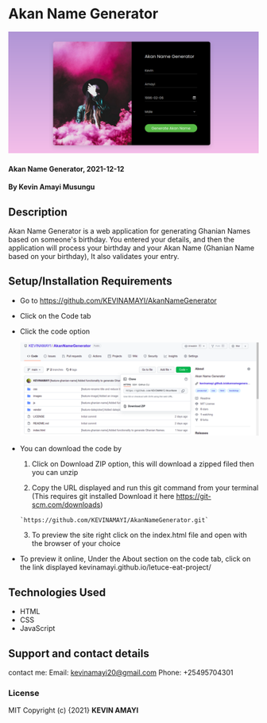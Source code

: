 # Akan Name Generator

![Alt text](images/project-photo.png?raw=true "Optional Title")


#### Akan Name Generator, 2021-12-12
#### By **Kevin Amayi Musungu**
## Description
Akan Name Generator is a web application for generating Ghanian Names based on someone's birthday. You entered your details, and then the application will process your birthday and your Akan Name (Ghanian Name based on your birthday), It also validates your entry.

## Setup/Installation Requirements
* Go to https://github.com/KEVINAMAYI/AkanNameGenerator
* Click on the Code tab 
* Click the code option

  ![Alt text](images/akangen.png?raw=true "Optional Title")

* You can download the code by 
    1. Click on Download ZIP option, this will download a zipped filed then you can unzip

    2. Copy the URL displayed and run this git command from your terminal (This requires git installed Download it here https://git-scm.com/downloads)
      
      `https://github.com/KEVINAMAYI/AkanNameGenerator.git`
    3. To preview the site right click on the index.html file and open with the browser of your choice


* To preview it online, Under the About section on the code tab, click on the link displayed  kevinamayi.github.io/letuce-eat-project/ 

## Technologies Used

* HTML 
* CSS
* JavaScript

## Support and contact details
contact me:
Email: kevinamayi20@gmail.com
Phone: +25495704301
### License
MIT
Copyright (c) {2021} **KEVIN AMAYI**
